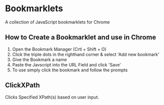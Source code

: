 # Bookmarklets
A collection of JavaScript bookmarklets for Chrome

## How to Create a Bookmarklet and use in Chrome
1) Open the Bookmark Manager (Crtl + Shift + O)
2) Click the triple dots in the righthand corner & select 'Add new bookmark'
3) Give the Bookmark a name
4) Paste the Javscript into the URL Field and click 'Save'
5) To use simply click the bookmark and follow the prompts

## ClickXPath 
Clicks Specified XPath(s) based on user input.
